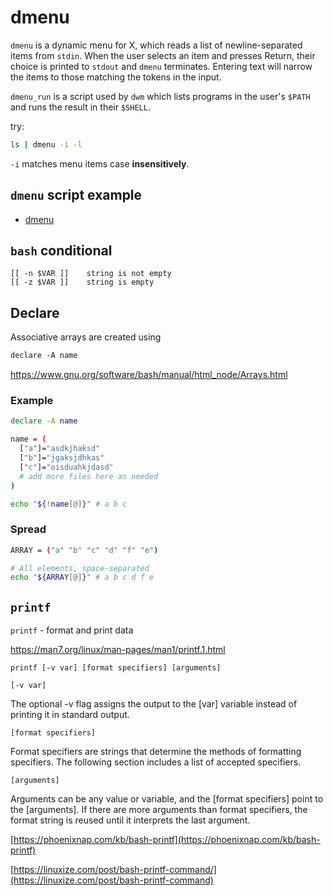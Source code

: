 # dmenu

`dmenu` is a dynamic menu for X, which reads a list of newline-separated items from `stdin`. When the user selects an item and presses Return, their choice is printed to `stdout` and `dmenu` terminates. Entering text will narrow the items to those matching the tokens in the input.

`dmenu_run` is a script used by `dwm` which lists programs in the user's `$PATH` and runs the result in their `$SHELL`.

try:

```bash
ls | dmenu -i -l
```

`-i` matches menu items case **insensitively**.

## `dmenu` script example

- [dmenu](../openconfig)

## `bash` conditional

```text
[[ -n $VAR ]]    string is not empty
[[ -z $VAR ]]    string is empty
```

## Declare

Associative arrays are created using


```markdown
declare -A name
```

<https://www.gnu.org/software/bash/manual/html_node/Arrays.html>


### Example

```bash
declare -A name

name = (
  ["a"]="asdkjhaksd"
  ["b"]="jgaksjdhkas"
  ["c"]="oisduahkjdasd"
  # add more files here as needed
)

echo "${!name[@]}" # a b c
```

### Spread

```bash
ARRAY = ("a" "b" "c" "d" "f" "e")

# All elements, space-separated
echo "${ARRAY[@]}" # a b c d f e
```

## `printf`

`printf` - format and print data


<https://man7.org/linux/man-pages/man1/printf.1.html>

```text
printf [-v var] [format specifiers] [arguments]
```

`[-v var]`


The optional -v flag assigns the output to the [var] variable instead of printing it in standard output.

`[format specifiers]`

Format specifiers are strings that determine the methods of formatting specifiers. The following section includes a list of accepted specifiers.

`[arguments]`

Arguments can be any value or variable, and the [format specifiers] point to the [arguments]. If there are more arguments than format specifiers, the format string is reused until it interprets the last argument.


[https://phoenixnap.com/kb/bash-printf](https://phoenixnap.com/kb/bash-printf)

[https://linuxize.com/post/bash-printf-command/](https://linuxize.com/post/bash-printf-command)

